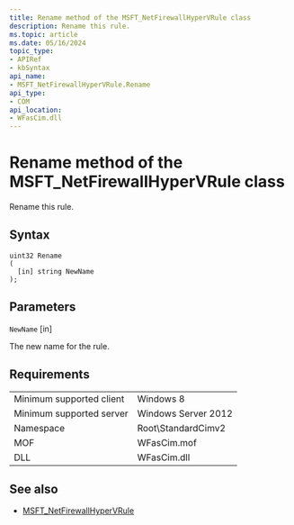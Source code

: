 ```yaml
---
title: Rename method of the MSFT_NetFirewallHyperVRule class
description: Rename this rule.
ms.topic: article
ms.date: 05/16/2024
topic_type: 
- APIRef
- kbSyntax
api_name: 
- MSFT_NetFirewallHyperVRule.Rename
api_type: 
- COM
api_location: 
- WFasCim.dll
---
```


# Rename method of the MSFT_NetFirewallHyperVRule class

Rename this rule.

## Syntax

```mof
uint32 Rename
(
  [in] string NewName
);
```

## Parameters

`NewName` \[in\]

The new name for the rule.

## Requirements

| | |
|-|-|
| Minimum supported client | Windows 8 |
| Minimum supported server | Windows Server 2012 |
| Namespace | Root\\StandardCimv2 |
| MOF | WFasCim.mof |
| DLL | WFasCim.dll |

## See also

* [MSFT_NetFirewallHyperVRule](./msft-netfirewallhypervrule.md)

